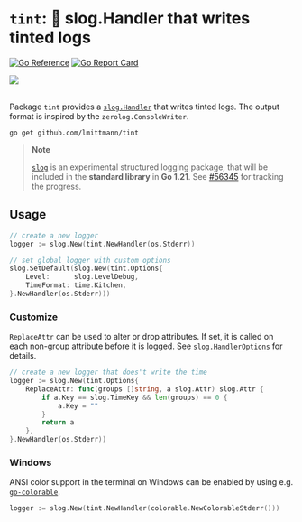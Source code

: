 # `tint`: 🌈 **slog.Handler** that writes tinted logs

[![Go Reference](https://pkg.go.dev/badge/github.com/lmittmann/tint.svg)](https://pkg.go.dev/github.com/lmittmann/tint)
[![Go Report Card](https://goreportcard.com/badge/github.com/lmittmann/tint)](https://goreportcard.com/report/github.com/lmittmann/tint)

<picture>
    <source media="(prefers-color-scheme: dark)" srcset="https://user-images.githubusercontent.com/3458786/230217128-1ccce237-bf6c-42f5-b026-a86720541584.png">
    <source media="(prefers-color-scheme: light)" srcset="https://user-images.githubusercontent.com/3458786/230217128-1ccce237-bf6c-42f5-b026-a86720541584.png">
    <img src="https://user-images.githubusercontent.com/3458786/230217128-1ccce237-bf6c-42f5-b026-a86720541584.png">
</picture>
<br>
<br>

Package `tint` provides a [`slog.Handler`](https://pkg.go.dev/golang.org/x/exp/slog#Handler) that writes tinted logs. The output format is inspired by the `zerolog.ConsoleWriter`.

```
go get github.com/lmittmann/tint
```

> **Note**
>
> [`slog`](https://pkg.go.dev/golang.org/x/exp/slog) is an experimental structured logging package, that will be included in the **standard library** in **Go 1.21**. See [#56345](https://github.com/golang/go/issues/56345) for tracking the progress.


## Usage

```go
// create a new logger
logger := slog.New(tint.NewHandler(os.Stderr))

// set global logger with custom options
slog.SetDefault(slog.New(tint.Options{
	Level:      slog.LevelDebug,
	TimeFormat: time.Kitchen,
}.NewHandler(os.Stderr)))
```

### Customize

`ReplaceAttr` can be used to alter or drop attributes. If set, it is called on
each non-group attribute before it is logged. See [`slog.HandlerOptions`](https://pkg.go.dev/golang.org/x/exp/slog#HandlerOptions)
for details.

```go
// create a new logger that does't write the time
logger := slog.New(tint.Options{
	ReplaceAttr: func(groups []string, a slog.Attr) slog.Attr {
        if a.Key == slog.TimeKey && len(groups) == 0 {
            a.Key = ""
        }
        return a
    },
}.NewHandler(os.Stderr))
```

### Windows

ANSI color support in the terminal on Windows can be enabled by using e.g. [`go-colorable`](https://github.com/mattn/go-colorable).

```go
logger := slog.New(tint.NewHandler(colorable.NewColorableStderr()))
```
